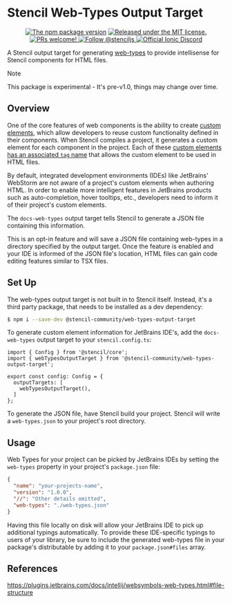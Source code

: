 # Stencil Web-Types Output Target

<p align="center">
  <a href="https://www.npmjs.com/package/@stencil-community/web-types-output-target">
    <img src="https://img.shields.io/npm/v/@stencil-community/web-types-output-target.svg" alt="The npm package version" /></a>
  <a href="https://github.com/ionic-team/stencil/blob/main/LICENSE.md">
    <img src="https://img.shields.io/badge/license-MIT-yellow.svg" alt="Released under the MIT license." />
  </a>
  <a href="https://github.com/stencil-community/stencil-web-types/blob/main/CONTRIBUTING.md">
    <img src="https://img.shields.io/badge/PRs-welcome-brightgreen.svg" alt="PRs welcome!" />
  </a>
  <a href="https://twitter.com/stenciljs">
    <img src="https://img.shields.io/badge/follow-%40stenciljs-1DA1F2?logo=twitter" alt="Follow @stenciljs">
  </a>
  <a href="https://chat.stenciljs.com">
    <img src="https://img.shields.io/discord/520266681499779082?color=7289DA&label=%23stencil&logo=discord&logoColor=white" alt="Official Ionic Discord" />
  </a>
</p>

A Stencil output target for generating [web-types](https://plugins.jetbrains.com/docs/intellij/websymbols-web-types.html#file-structure) to provide intellisense for Stencil components for HTML files.

> [!NOTE]
> This package is experimental - It's pre-v1.0, things may change over time.

## Overview

One of the core features of web components is the ability to create [custom elements](https://developer.mozilla.org/en-US/docs/Web/Web_Components/Using_custom_elements), which allow developers to reuse custom functionality defined in their components.
When Stencil compiles a project, it generates a custom element for each component in the project.
Each of these [custom elements has an associated `tag` name](../components/component.md#component-options) that allows the custom element to be used in HTML files.

By default, integrated development environments (IDEs) like JetBrains' WebStorm are not aware of a project's custom elements when authoring HTML.
In order to enable more intelligent features in JetBrains products such as auto-completion, hover tooltips, etc., developers need to inform it of their project's custom elements.

The `docs-web-types` output target tells Stencil to generate a JSON file containing this information.

This is an opt-in feature and will save a JSON file containing web-types in a directory specified by the output target.
Once the feature is enabled and your IDE is informed of the JSON file's location, HTML files can gain code editing features similar to TSX files.

## Set Up

The web-types output target is not built in to Stencil itself.
Instead, it's a third party package, that needs to be installed as a dev dependency:
```bash
$ npm i --save-dev @stencil-community/web-types-output-target
```

To generate custom element information for JetBrains IDE's, add the `docs-web-types` output target to your `stencil.config.ts`:
```tsx
import { Config } from '@stencil/core';
import { webTypesOutputTarget } from '@stencil-community/web-types-output-target';

export const config: Config = {
  outputTargets: [
    webTypesOutputTarget(),
  ]
};
```

To generate the JSON file, have Stencil build your project.
Stencil will write a `web-types.json` to your project's root directory.

## Usage

Web Types for your project can be picked by JetBrains IDEs by setting the `web-types` property in your project's `package.json` file:

```json
{
  "name": "your-projects-name",
  "version": "1.0.0",
  "//": "Other details omitted",
  "web-types": "./web-types.json"
}
```

Having this file locally on disk will allow your JetBrains IDE to pick up additional typings automatically.
To provide these IDE-specific typings to users of your library, be sure to include the generated web-types file in your package's distributable by adding it to your `package.json#files` array.

## References

https://plugins.jetbrains.com/docs/intellij/websymbols-web-types.html#file-structure
